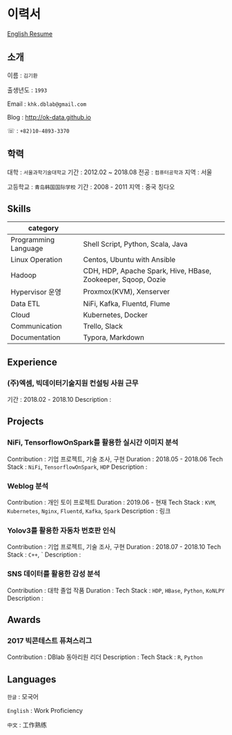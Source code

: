 # 이력서

[English Resume](https://ok-data.github.io/resume/resume.html)

## 소개

이름 : `김기환`

출생년도 : `1993`

Email : `khk.dblab@gmail.com`

Blog : http://ok-data.github.io

☏ : `+82)10-4893-3370`

## 학력

대학 : `서울과학기술대학교`
기간 : 2012.02 ~ 2018.08
전공 : `컴퓨터공학과`
지역 : 서울

고등학교 : `青岛韩国国际学校`
기간 : 2008 - 2011
지역 : 중국 칭다오

## Skills

| category  |   |
|---|---|
| Programming Language  | Shell Script, Python, Scala, Java  |
| Linux Operation | Centos, Ubuntu with Ansible |
| Hadoop | CDH, HDP, Apache Spark, Hive, HBase, Zookeeper, Sqoop, Oozie |
| Hypervisor 운영 | Proxmox(KVM), Xenserver |
| Data ETL | NiFi, Kafka, Fluentd, Flume |
| Cloud | Kubernetes, Docker |
| Communication | Trello, Slack |
| Documentation | Typora, Markdown |

## Experience

### (주)엑셈, 빅데이터기술지원 컨설팅 사원 근무
기간 : 2018.02 - 2018.10
Description : 

## Projects

### NiFi, TensorflowOnSpark를 활용한 실시간 이미지 분석
Contribution : 기업 프로젝트, 기술 조사, 구현
Duration : 2018.05 - 2018.06
Tech Stack : `NiFi`, `TensorflowOnSpark`, `HDP`
Description : 

### Weblog 분석
Contribution : 개인 토이 프로젝트
Duration : 2019.06 - 현재
Tech Stack : `KVM`, `Kubernetes`, `Nginx`, `Fluentd`, `Kafka`, `Spark`
Description : 
링크

### Yolov3를 활용한 자동차 번호판 인식
Contribution : 기업 프로젝트, 기술 조사, 구현
Duration : 2018.07 - 2018.10
Tech Stack : `C++`, `
Description : 

### SNS 데이터를 활용한 감성 분석
Contribution : 대학 졸업 작품
Duration : 
Tech Stack : `HDP`, `HBase`, `Python`, `KoNLPY`
Description : 

## Awards

### 2017 빅콘테스트 퓨쳐스리그 
Contribution : DBlab 동아리원 리더
Description :
Tech Stack : `R`, `Python`

## Languages

`한글` : 모국어

`English` : Work Proficiency

`中文` : 工作熟练